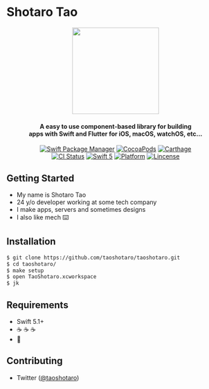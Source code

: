 # Shotaro Tao

<p align="center">
<img src="https://avatars3.githubusercontent.com/u/12542163" width=200>
</p>

<H4 align="center">
A easy to use component-based library for building</br>apps with Swift and Flutter for iOS, macOS, watchOS, etc...</br>
</H4>

<p align="center">
  <a href="https://swift.org/package-manager"><img alt="Swift Package Manager" src="https://img.shields.io/badge/SwiftPM-compatible-yellowgreen.svg"/></a>
  <a href="https://cocoapods.org"><img alt="CocoaPods" src="https://img.shields.io/badge/cocoapods-compatible-orange.svg"/></a>
  <a href="https://github.com/Carthage/Carthage"><img alt="Carthage" src="https://img.shields.io/badge/Carthage-compatible-yellow.svg"/></a>
</br>
  <a href="https://github.com/ra1028/Carbon/actions"><img alt="CI Status" src="https://github.com/ra1028/Carbon/workflows/GitHub%20Actions/badge.svg"/></a>
  <a href="https://developer.apple.com/swift"><img alt="Swift 5" src="https://img.shields.io/badge/language-Swift 5-orange.svg"/></a>
  <a href="https://developer.apple.com/"><img alt="Platform" src="http://img.shields.io/badge/platform-iOS%20%7C%20tvOS%20%7C%20macOS%20%7C%20watchOS-green.svg"/></a>
  <a href="https://github.com/taoshotaro/taoshotaro/blob/master/LICENSE"><img alt="Lincense" src="https://img.shields.io/badge/License-Apache%202.0-black.svg"/></a>
</p>

## Getting Started

- My name is Shotaro Tao
- 24 y/o developer working at some tech company
- I make apps, servers and sometimes designs
- I also like mech ⌨️

## Installation

```sh
$ git clone https://github.com/taoshotaro/taoshotaro.git
$ cd taoshotaro/
$ make setup
$ open TaoShotaro.xcworkspace
$ jk
```

## Requirements

- Swift 5.1+
- ☕ ☕ ☕
- 🍬

## Contributing

- Twitter ([@taoshotaro](https://twitter.com/taoshotaro))
